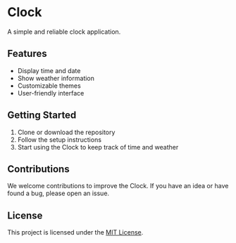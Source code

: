 # Clock
A simple and reliable clock application.

## Features
- Display time and date
- Show weather information
- Customizable themes
- User-friendly interface

## Getting Started
1. Clone or download the repository
2. Follow the setup instructions
3. Start using the Clock to keep track of time and weather

## Contributions
We welcome contributions to improve the Clock. If you have an idea or have found a bug, please open an issue.

## License
This project is licensed under the [MIT License](LICENSE).
